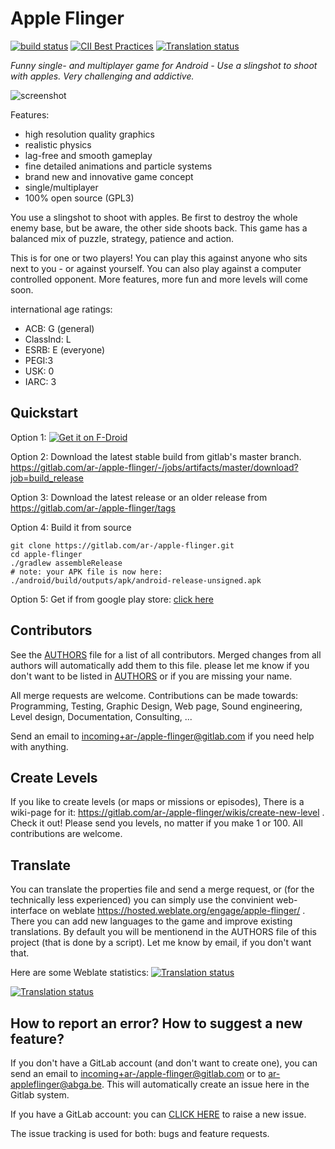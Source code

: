 # Apple Flinger

[![build status](https://gitlab.com/ar-/apple-flinger/badges/master/build.svg)](https://gitlab.com/ar-/apple-flinger/builds) 
[![CII Best Practices](https://bestpractices.coreinfrastructure.org/projects/2233/badge)](https://bestpractices.coreinfrastructure.org/projects/2233)
[![Translation status](https://hosted.weblate.org/widgets/apple-flinger/-/translations/svg-badge.svg)](https://hosted.weblate.org/engage/apple-flinger/?utm_source=widget)

*Funny single- and multiplayer game for Android - Use a slingshot to shoot with apples. Very challenging and addictive.*

![screenshot](https://gitlab.com/ar-/apple-flinger/raw/master/metadata/en-AU/images/featureGraphic.png)

Features:

*    high resolution quality graphics
*    realistic physics
*    lag-free and smooth gameplay
*    fine detailed animations and particle systems
*    brand new and innovative game concept
*    single/multiplayer
*    100% open source (GPL3)

You use a slingshot to shoot with apples. Be first to destroy the whole enemy base, but be aware, the other side shoots back. This game has a balanced mix of puzzle, strategy, patience and action.

This is for one or two players! You can play this against anyone who sits next to you - or against yourself. You can also play against a computer controlled opponent. More features, more fun and more levels will come soon.

international age ratings:

*    ACB: G (general)
*    ClassInd: L
*    ESRB: E (everyone)
*    PEGI:3
*    USK: 0
*    IARC: 3

## Quickstart

Option 1: [![Get it on F-Droid](https://f-droid.org/wiki/images/3/31/F-Droid-button_get-it-on_smaller.png)](https://f-droid.org/packages/com.gitlab.ardash.appleflinger.android/)

Option 2: Download the latest stable build from gitlab's master branch.
https://gitlab.com/ar-/apple-flinger/-/jobs/artifacts/master/download?job=build_release

Option 3: Download the latest release or an older release from
https://gitlab.com/ar-/apple-flinger/tags

Option 4: Build it from source

	git clone https://gitlab.com/ar-/apple-flinger.git
	cd apple-flinger
	./gradlew assembleRelease
	# note: your APK file is now here: ./android/build/outputs/apk/android-release-unsigned.apk

Option 5: Get if from google play store: [click here](https://play.google.com/store/apps/details?id=com.ardash.appleflinger.android)

## Contributors

See the [AUTHORS](AUTHORS.md) file for a list of all contributors. Merged changes from all authors will automatically add them to this file. please let me know if you don't want to be listed in [AUTHORS](AUTHORS.md) or if you are missing your name.

All merge requests are welcome. Contributions can be made towards:
Programming, Testing, Graphic Design, Web page, Sound engineering, Level design, Documentation, Consulting, ...

Send an email to <incoming+ar-/apple-flinger@gitlab.com> if you need help with anything.

## Create Levels
If you like to create levels (or maps or missions or episodes), There is a wiki-page for it: https://gitlab.com/ar-/apple-flinger/wikis/create-new-level . Check it out! Please send you levels, no matter if you make 1 or 100. All contributions are welcome.

## Translate

You can translate the properties file and send a merge request, or (for the technically less experienced) you can simply use the convinient web-interface on weblate https://hosted.weblate.org/engage/apple-flinger/ . There you can add new languages to the game and improve existing translations. By default you will be mentionend in the AUTHORS file of this project (that is done by a script). Let me know by email, if you don't want that.

Here are some Weblate statistics:
[![Translation status](https://hosted.weblate.org/widgets/apple-flinger/-/translations/287x66-grey.png)](https://hosted.weblate.org/engage/apple-flinger/?utm_source=widget)

[![Translation status](https://hosted.weblate.org/widgets/apple-flinger/-/translations/multi-auto.svg)](https://hosted.weblate.org/engage/apple-flinger/?utm_source=widget)

## How to report an error? How to suggest a new feature?
If you don't have a GitLab account (and don't want to create one), you can send an email to <incoming+ar-/apple-flinger@gitlab.com> or to <ar-appleflinger@abga.be>. This will automatically create an issue here in the Gitlab system.

If you have a GitLab account: you can [CLICK HERE](https://gitlab.com/ar-/apple-flinger/issues/new) to raise a new issue. 

The issue tracking is used for both: bugs and feature requests.


